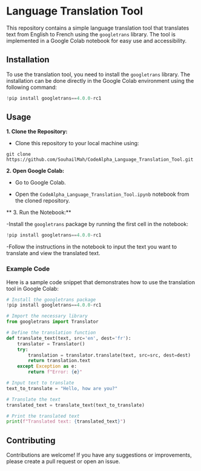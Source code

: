 # Language Translation Tool

This repository contains a simple language translation tool that translates text from English to French using the `googletrans` library. The tool is implemented in a Google Colab notebook for easy use and accessibility.

## Installation

To use the translation tool, you need to install the `googletrans` library. The installation can be done directly in the Google Colab environment using the following command:

```python
!pip install googletrans==4.0.0-rc1
```

## Usage
**1. Clone the Repository:**

- Clone this repository to your local machine using:
```git
git clone https://github.com/SouhailMah/CodeAlpha_Language_Translation_Tool.git
```
**2. Open Google Colab:**

- Go to Google Colab.

- Open the `CodeAlpha_Language_Translation_Tool.ipynb` notebook from the cloned repository.

**  3. Run the Notebook:**

-Install the `googletrans` package by running the first cell in the notebook:
```python
!pip install googletrans==4.0.0-rc1
```

-Follow the instructions in the notebook to input the text you want to translate and view the translated text.

### Example Code
Here is a sample code snippet that demonstrates how to use the translation tool in Google Colab:
```python
# Install the googletrans package
!pip install googletrans==4.0.0-rc1

# Import the necessary library
from googletrans import Translator

# Define the translation function
def translate_text(text, src='en', dest='fr'):
    translator = Translator()
    try:
        translation = translator.translate(text, src=src, dest=dest)
        return translation.text
    except Exception as e:
        return f"Error: {e}"

# Input text to translate
text_to_translate = "Hello, how are you?"

# Translate the text
translated_text = translate_text(text_to_translate)

# Print the translated text
print(f"Translated text: {translated_text}")
```

## Contributing

Contributions are welcome! If you have any suggestions or improvements, please create a pull request or open an issue.




